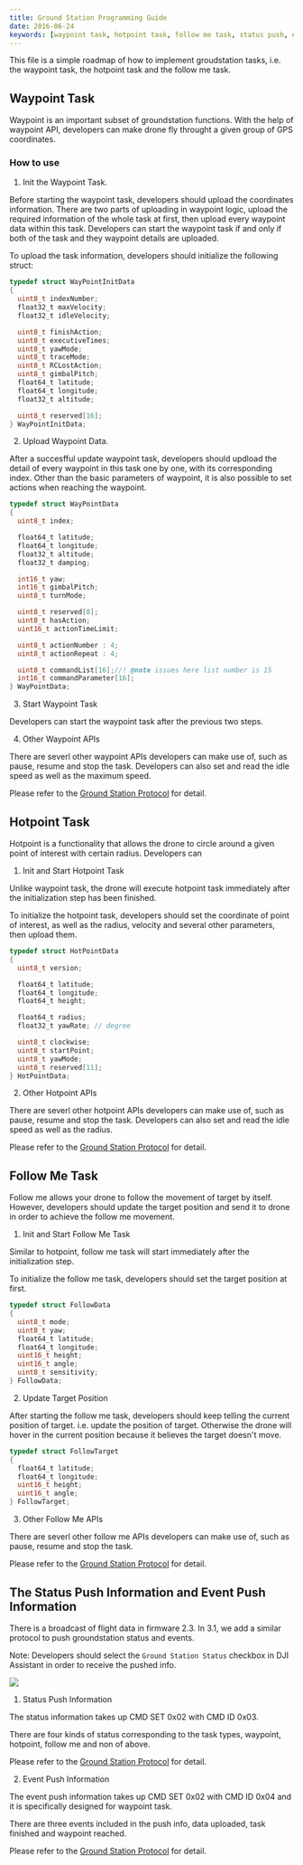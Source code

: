 ```yaml
---
title: Ground Station Programming Guide
date: 2016-06-24
keywords: [waypoint task, hotpoint task, follow me task, status push, event push]
---
```


This file is a simple roadmap of how to implement groudstation tasks, i.e. the waypoint task, the hotpoint task and the follow me task.

## Waypoint Task

Waypoint is an important subset of groundstation functions.
With the help of waypoint API, developers can make drone fly throught a given group of GPS coordinates.

### How to use

1. Init the Waypoint Task.

  Before starting the waypoint task, developers should upload the coordinates information. There are two parts of uploading in waypoint logic, upload the required information of the whole task at first, then upload every waypoint data within this task. Developers can start the waypoint task if and only if both of the task and they waypoint details are uploaded.
  
  To upload the task information, developers should initialize the following struct:
  
  ```c
  typedef struct WayPointInitData
  {
    uint8_t indexNumber;
    float32_t maxVelocity;
    float32_t idleVelocity;

    uint8_t finishAction;
    uint8_t executiveTimes;
    uint8_t yawMode;
    uint8_t traceMode;
    uint8_t RCLostAction;
    uint8_t gimbalPitch;
    float64_t latitude;
    float64_t longitude;
    float32_t altitude;

    uint8_t reserved[16];
} WayPointInitData;
```

2. Upload Waypoint Data.

  After a succesfful update waypoint task, developers should updload the detail of every waypoint in this task one by one, with its corresponding index.
  Other than the basic parameters of waypoint, it is also possible to set actions when reaching the waypoint. 
  
  ```c
  typedef struct WayPointData
  {
    uint8_t index;

    float64_t latitude;
    float64_t longitude;
    float32_t altitude;
    float32_t damping;

    int16_t yaw;
    int16_t gimbalPitch;
    uint8_t turnMode;

    uint8_t reserved[8];
    uint8_t hasAction;
    uint16_t actionTimeLimit;

    uint8_t actionNumber : 4;
    uint8_t actionRepeat : 4;

    uint8_t commandList[16];//! @note issues here list number is 15
    int16_t commandParameter[16];
  } WayPointData;
  ```
  
  

3. Start Waypoint Task

  Developers can start the waypoint task after the previous two steps.

4. Other Waypoint APIs

  There are severl other waypoint APIs developers can make use of, such as pause, resume and stop the task. Developers can also set and read the idle speed as well as the maximum speed. 
  
  Please refer to the [Ground Station Protocol](../../protocol-doc/ground-station-protocol.html) for detail.
  
## Hotpoint Task

Hotpoint is a functionality that allows the drone to circle around a given point of interest with certain radius. Developers can 

1. Init and Start Hotpoint Task

  Unlike waypoint task, the drone will execute hotpoint task immediately after the initialization step has been finished.
  
  To initialize the hotpoint task, developers should set the coordinate of point of interest, as well as the radius, velocity and several other parameters, then upload them.
  
  ```c
  typedef struct HotPointData
  {
    uint8_t version;

    float64_t latitude;
    float64_t longitude;
    float64_t height;

    float64_t radius;
    float32_t yawRate; // degree

    uint8_t clockwise;
    uint8_t startPoint;
    uint8_t yawMode;
    uint8_t reserved[11];
  } HotPointData;
  ```

2. Other Hotpoint APIs

  There are severl other hotpoint APIs developers can make use of, such as pause, resume and stop the task. Developers can also set and read the idle speed as well as the radius. 
  
  Please refer to the [Ground Station Protocol](../../protocol-doc/ground-station-protocol.html) for detail.
  
## Follow Me Task

  Follow me allows your drone to follow the movement of target by itself. However, developers should update the target position and send it to drone in order to achieve the follow me movement.

1. Init and Start Follow Me Task

  Similar to hotpoint, follow me task will start immediately after the initialization step.
  
  To initialize the follow me task, developers should set the target position at first.

  ```c
  typedef struct FollowData
  {
    uint8_t mode;
    uint8_t yaw;
    float64_t latitude;
    float64_t longitude;
    uint16_t height;
    uint16_t angle;
    uint8_t sensitivity;
  } FollowData;
  ```
  
2. Update Target Position

  After starting the follow me task, developers should keep telling the current position of target. i.e. update the position of target. Otherwise the drone will hover in the current position because it believes the target doesn't move.

  ```c
  typedef struct FollowTarget
  {
    float64_t latitude;
    float64_t longitude;
    uint16_t height;
    uint16_t angle;
  } FollowTarget;
  ```
  
3. Other Follow Me APIs

  There are severl other follow me APIs developers can make use of, such as pause, resume and stop the task. 
  
  Please refer to the [Ground Station Protocol](../../protocol-doc/ground-station-protocol.html) for detail.

## The Status Push Information and Event Push Information

  There is a broadcast of flight data in firmware 2.3. In 3.1, we add a similar protocol to push groundstation status and events.

  Note: Developers should select the `Ground Station Status` checkbox in DJI Assistant in order to receive the pushed info.

  ![](../../images/common/groundstation.png)
  
1. Status Push Information

  The status information takes up CMD SET 0x02 with CMD ID 0x03. 
  
  There are four kinds of status corresponding to the task types, waypoint, hotpoint, follow me and non of above.
  
  Please refer to the [Ground Station Protocol](../../protocol-doc/ground-station-protocol.html) for detail.

2. Event Push Information

  The event push information takes up CMD SET 0x02 with CMD ID 0x04 and it is specifically designed for waypoint task. 
  
  There are three events included in the push info, data uploaded, task finished and waypoint reached.
  
  Please refer to the [Ground Station Protocol](../../protocol-doc/ground-station-protocol.html) for detail.

